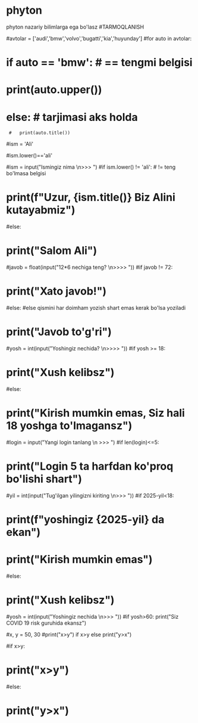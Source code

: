# phyton
phyton nazariy bilimlarga ega bo'lasz 
#TARMOQLANISH

#avtolar = ['audi','bmw','volvo','bugatti','kia','huyunday']
#for auto in avtolar:
 #   if auto == 'bmw':  # == tengmi belgisi
 #       print(auto.upper())
  #  else:   # tarjimasi aks holda
     #   print(auto.title())

#ism = 'Ali'

#ism.lower()=='ali'

#ism = input("Ismingiz nima \n>>> ")
#if ism.lower() != 'ali': # != teng bo'lmasa belgisi
   # print(f"Uzur, {ism.title()} Biz Alini kutayabmiz")
#else:
  #  print("Salom Ali")
  
#javob = float(input("12*6 nechiga teng? \n>>>> "))
#if javob != 72:
#    print("Xato javob!")
#else:    #else qismini har doimham yozish shart emas kerak bo'lsa yoziladi
 #   print("Javob to'g'ri")
 
#yosh = int(input("Yoshingiz nechida? \n>>>> "))
#if yosh >= 18:
 #   print("Xush kelibsz")
#else:
   # print("Kirish mumkin emas, Siz hali 18 yoshga to'lmagansz")

#login = input("Yangi login tanlang \n >>> ")
#if len(login)<=5:
 #   print("Login 5 ta harfdan ko'proq bo'lishi shart")
 
#yil = int(input("Tug'ilgan yilingizni kiriting \n>>> "))
#if 2025-yil<18:
 #   print(f"yoshingiz {2025-yil} da ekan")
#    print("Kirish mumkin emas")
#else:
#    print("Xush kelibsz")

#yosh = int(input("Yoshingiz nechida \n>>> "))
#if yosh>60: print("Siz COVID 19 risk guruhida ekansz")

#x, y = 50, 30
#print("x>y") if x>y else print("y>x")

#if x>y:
  #  print("x>y")
#else:
   # print("y>x")
